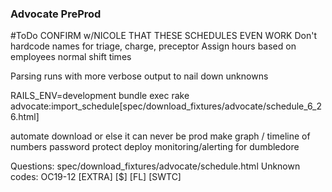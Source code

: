 ### Advocate PreProd

#ToDo
CONFIRM w/NICOLE THAT THESE SCHEDULES EVEN WORK
Don't hardcode names for triage, charge, preceptor
Assign hours based on employees normal shift times

Parsing runs with more verbose output to nail down unknowns


RAILS_ENV=development bundle exec rake advocate:import_schedule[spec/download_fixtures/advocate/schedule_6_26.html]


automate download or else it can never be prod
make graph / timeline of numbers
password protect
deploy
monitoring/alerting for dumbledore

Questions: 
spec/download_fixtures/advocate/schedule.html
Unknown codes:
OC19-12
[EXTRA]
[$]
[FL]
[SWTC]
